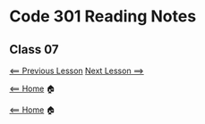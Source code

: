# Code 301 Reading Notes

## Class 07

[<== Previous Lesson](class6.md) [Next Lesson ==>](class8.md)

[<== Home](README.md) 🏠


[<== Home](README.md) 🏠
